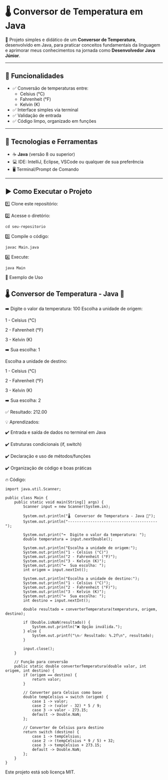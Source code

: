 # 🌡️ Conversor de Temperatura em Java

🚀 Projeto simples e didático de um **Conversor de Temperatura**, desenvolvido em Java, para praticar conceitos fundamentais da linguagem e aprimorar meus conhecimentos na jornada como **Desenvolvedor Java Júnior**.

---

## 🧠 Funcionalidades

- ✅ Conversão de temperaturas entre:
  - Celsius (°C)
  - Fahrenheit (°F)
  - Kelvin (K)
- ✅ Interface simples via terminal
- ✅ Validação de entrada
- ✅ Código limpo, organizado em funções

---

## 🔧 Tecnologias e Ferramentas

- ☕ **Java** (versão 8 ou superior)
- 💻 IDE: IntelliJ, Eclipse, VSCode ou qualquer de sua preferência
- 🖥️ Terminal/Prompt de Comando

---

## ▶️ Como Executar o Projeto

1️⃣ Clone este repositório:

2️⃣ Acesse o diretório:
````
cd seu-repositorio
````
3️⃣ Compile o código:
````
javac Main.java
````
4️⃣ Execute:
````
java Main
````
📜 Exemplo de Uso

🌡️  Conversor de Temperatura - Java 🚀
----------------------------------------
➡️  Digite o valor da temperatura: 100
Escolha a unidade de origem:

1 - Celsius (°C)

2 - Fahrenheit (°F)

3 - Kelvin (K)

➡️  Sua escolha: 1

Escolha a unidade de destino:

1 - Celsius (°C)

2 - Fahrenheit (°F)

3 - Kelvin (K)

➡️  Sua escolha: 2

✅ Resultado: 212.00


💡 Aprendizados:

✔️ Entrada e saída de dados no terminal em Java

✔️ Estruturas condicionais (if, switch)

✔️ Declaração e uso de métodos/funções

✔️ Organização de código e boas práticas

🔥 Código:
````
import java.util.Scanner;

public class Main {
    public static void main(String[] args) {
        Scanner input = new Scanner(System.in);

        System.out.println("🌡️  Conversor de Temperatura - Java 🚀");
        System.out.println("----------------------------------------");

        System.out.print("➡️  Digite o valor da temperatura: ");
        double temperatura = input.nextDouble();

        System.out.println("Escolha a unidade de origem:");
        System.out.println("1 - Celsius (°C)")
        System.out.println("2 - Fahrenheit (°F)");
        System.out.println("3 - Kelvin (K)");
        System.out.print("➡️  Sua escolha: ");
        int origem = input.nextInt();

        System.out.println("Escolha a unidade de destino:");
        System.out.println("1 - Celsius (°C)");
        System.out.println("2 - Fahrenheit (°F)");
        System.out.println("3 - Kelvin (K)");
        System.out.print("➡️  Sua escolha: ");
        int destino = input.nextInt();

        double resultado = converterTemperatura(temperatura, origem, destino);

        if (Double.isNaN(resultado)) {
            System.out.println("❌ Opção inválida.");
        } else {
            System.out.printf("\n✅ Resultado: %.2f\n", resultado);
        }

        input.close();
    }

    // Função para conversão
    public static double converterTemperatura(double valor, int origem, int destino) {
        if (origem == destino) {
            return valor;
        }

        // Converter para Celsius como base
        double tempCelsius = switch (origem) {
            case 1 -> valor;
            case 2 -> (valor - 32) * 5 / 9;
            case 3 -> valor - 273.15;
            default -> Double.NaN;
        };

        // Converter de Celsius para destino
        return switch (destino) {
            case 1 -> tempCelsius;
            case 2 -> (tempCelsius * 9 / 5) + 32;
            case 3 -> tempCelsius + 273.15;
            default -> Double.NaN;
        };
    }
}
````
Este projeto está sob licença MIT.

